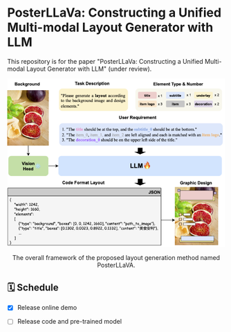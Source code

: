 # PosterLLaVa: Constructing a Unified Multi-modal Layout Generator with LLM
This repository is for the paper "PosterLLaVa: Constructing a Unified Multi-modal Layout Generator with LLM" (under review).

<img src="/framework.png" alt="framework">
<p align="center">The overall framework of the proposed layout generation method named PosterLLaVA.</p>

## 🗓️ Schedule
- [x] Release online demo
- [ ] Release code and pre-trained model

